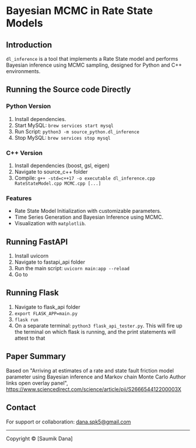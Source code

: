 # Bayesian MCMC in Rate State Models

## Introduction
`dl_inference` is a tool that implements a Rate State model and performs Bayesian inference using MCMC sampling, designed for Python and C++ environments.

## Running the Source code Directly
### Python Version
1. Install dependencies.
2. Start MySQL: `brew services start mysql`
3. Run Script: `python3 -m source_python.dl_inference`
4. Stop MySQL: `brew services stop mysql`

### C++ Version
1. Install dependencies (boost, gsl, eigen)
2. Navigate to source_c++ folder
3. Compile: `g++ -std=c++17 -o executable dl_inference.cpp RateStateModel.cpp MCMC.cpp [...]`

### Features
- Rate State Model Initialization with customizable parameters.
- Time Series Generation and Bayesian Inference using MCMC.
- Visualization with `matplotlib`.

## Running FastAPI
1. Install uvicorn
2. Navigate to fastapi_api folder
3. Run the main script: `uvicorn main:app --reload`
4. Go to 

## Running Flask
1. Navigate to flask_api folder
2. `export FLASK_APP=main.py`
3. `flask run`
4. On a separate terminal: `python3 flask_api_tester.py`. This will fire up the terminal on which
flask is running, and the print statements will attest to that

## Paper Summary
Based on "Arriving at estimates of a rate and state fault friction model parameter using Bayesian inference and Markov chain Monte Carlo
Author links open overlay panel", 
https://www.sciencedirect.com/science/article/pii/S266654412200003X

## Contact
For support or collaboration: dana.spk5@gmail.com

---
Copyright © [Saumik Dana]

